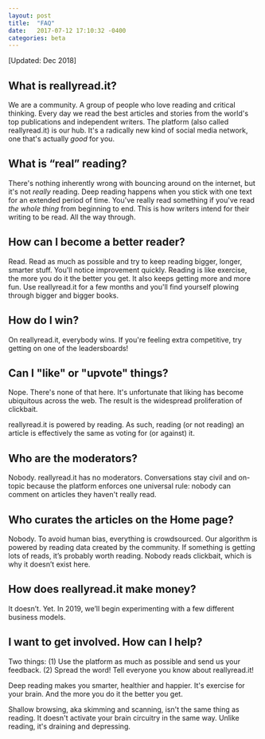 ```yaml
---
layout: post
title:  "FAQ"
date:   2017-07-12 17:10:32 -0400
categories: beta
---
```

[Updated: Dec 2018]

## **What is reallyread.it?**
We are a community. A group of people who love reading and critical thinking. Every day we read the best articles and stories from the world's top publications and independent writers. The platform (also called reallyread.it) is our hub. It's a radically new kind of social media network, one that's actually *good* for you.

## **What is “real” reading?** 
There's nothing inherently wrong with bouncing around on the internet, but it's not *really* reading. Deep reading happens when you stick with one text for an extended period of time. You've really read something if you've read *the whole thing* from beginning to end. This is how writers intend for their writing to be read. All the way through. 

## **How can I become a better reader?** 
Read. Read as much as possible and try to keep reading bigger, longer, smarter stuff.  You'll notice improvement quickly. Reading is like exercise, the more you do it the better you get. It also keeps getting more and more fun. Use reallyread.it for a few months and you'll find yourself plowing through bigger and bigger books. 

## **How do I win?** 
On reallyread.it, everybody wins. If you're feeling extra competitive, try getting on one of the leadersboards! 

## **Can I "like" or "upvote" things?**
Nope. There's none of that here. It's unfortunate that liking has become ubiquitous across the web. The result is the widespread proliferation of clickbait. 

reallyread.it is powered by reading. As such, reading (or not reading) an article is effectively the same as voting for (or against) it. 

## **Who are the moderators?**  
Nobody. reallyread.it has no moderators. Conversations stay civil and on-topic because the platform enforces one universal rule: nobody can comment on articles they haven't really read. 

## **Who curates the articles on the Home page?**
Nobody. To avoid human bias, everything is crowdsourced. Our algorithm is powered by reading data created by the community. If something is getting lots of reads, it’s probably worth reading. Nobody reads clickbait, which is why it doesn’t exist here. 

## **How does reallyread.it make money?** 
It doesn’t. Yet. In 2019, we’ll begin experimenting with a few different business models.

## **I want to get involved. How can I help?** 
Two things: (1) Use the platform as much as possible and send us your feedback. (2) Spread the word! Tell everyone you know about reallyread.it!









Deep reading makes you smarter, healthier and happier. It's exercise for your brain. And the more you do it the better you get. 

Shallow browsing, aka skimming and scanning, isn't the same thing as reading. It doesn't activate your brain circuitry in the same way. Unlike reading, it's draining and depressing. 
